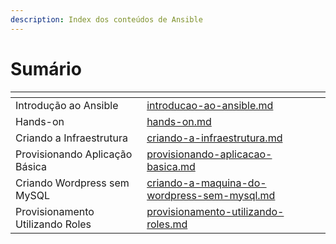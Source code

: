 ```yaml
---
description: Index dos conteúdos de Ansible
---
```


# Sumário

<table data-view="cards"><thead><tr><th></th><th data-hidden data-card-target data-type="content-ref"></th></tr></thead><tbody><tr><td>Introdução ao Ansible</td><td><a href="../overview/introducao-ao-ansible.md">introducao-ao-ansible.md</a></td></tr><tr><td>Hands-on</td><td><a href="../overview/hands-on.md">hands-on.md</a></td></tr><tr><td>Criando a Infraestrutura</td><td><a href="../automatizando/criando-a-infraestrutura.md">criando-a-infraestrutura.md</a></td></tr><tr><td>Provisionando Aplicação Básica</td><td><a href="../automatizando/provisionando-aplicacao-basica.md">provisionando-aplicacao-basica.md</a></td></tr><tr><td>Criando Wordpress sem MySQL</td><td><a href="../automatizando/criando-a-maquina-do-wordpress-sem-mysql.md">criando-a-maquina-do-wordpress-sem-mysql.md</a></td></tr><tr><td>Provisionamento Utilizando Roles</td><td><a href="../automatizando/provisionamento-utilizando-roles.md">provisionamento-utilizando-roles.md</a></td></tr></tbody></table>
